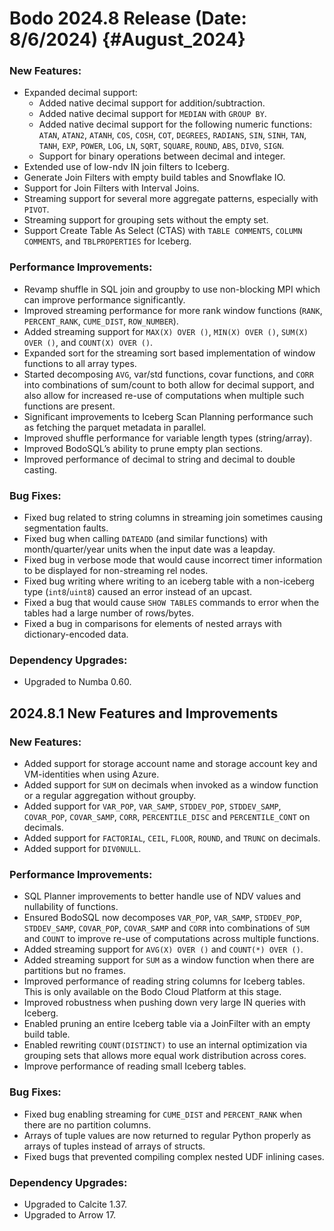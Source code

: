 Bodo 2024.8 Release (Date: 8/6/2024) {#August_2024}
=====================================

### New Features:

* Expanded decimal support:
    * Added native decimal support for addition/subtraction.
    * Added native decimal support for `MEDIAN` with `GROUP BY`.
    * Added native decimal support for the following numeric functions: `ATAN`, `ATAN2`, `ATANH`, `COS`, `COSH`, `COT`, `DEGREES`, `RADIANS`, `SIN`, `SINH`, `TAN`, `TANH`, `EXP`, `POWER`, `LOG`, `LN`, `SQRT`, `SQUARE`, `ROUND`, `ABS`, `DIV0`, `SIGN`.
    * Support for binary operations between decimal and integer.
* Extended use of low-ndv IN join filters to Iceberg.
* Generate Join Filters with empty build tables and Snowflake IO.
* Support for Join Filters with Interval Joins.
* Streaming support for several more aggregate patterns, especially with `PIVOT`.
* Streaming support for grouping sets without the empty set.
* Support Create Table As Select (CTAS) with `TABLE COMMENTS`, `COLUMN COMMENTS`, and `TBLPROPERTIES` for Iceberg.

### Performance Improvements:

* Revamp shuffle in SQL join and groupby to use non-blocking MPI which can improve performance significantly.
* Improved streaming performance for more rank window functions (`RANK`, `PERCENT_RANK`, `CUME_DIST`, `ROW_NUMBER`).
* Added streaming support for `MAX(X) OVER ()`, `MIN(X) OVER ()`, `SUM(X) OVER ()`, and `COUNT(X) OVER ()`.
* Expanded sort for the streaming sort based implementation of window functions to all array types.
* Started decomposing `AVG`, var/std functions, covar functions, and `CORR` into combinations of sum/count to both allow for decimal support, and also allow for increased re-use of computations when multiple such functions are present.
* Significant improvements to Iceberg Scan Planning performance such as fetching the parquet metadata in parallel.
* Improved shuffle performance for variable length types (string/array).
* Improved BodoSQL’s ability to prune empty plan sections.
* Improved performance of decimal to string and decimal to double casting.

### Bug Fixes:

* Fixed bug related to string columns in streaming join sometimes causing segmentation faults.
* Fixed bug when calling `DATEADD` (and similar functions) with month/quarter/year units when the input date was a leapday.
* Fixed bug in verbose mode that would cause incorrect timer information to be displayed for non-streaming rel nodes.
* Fixed bug writing where writing to an iceberg table with a non-iceberg type (`int8`/`uint8`) caused an error instead of an upcast.
* Fixed a bug that would cause `SHOW TABLES` commands to error when the tables had a large number of rows/bytes.
* Fixed a bug in comparisons for elements of nested arrays with dictionary-encoded data.

### Dependency Upgrades:

* Upgraded to Numba 0.60.


## 2024.8.1 New Features and Improvements


### New Features:
- Added support for storage account name and storage account key and VM-identities when using Azure.
- Added support for `SUM` on decimals when invoked as a window function or a regular aggregation without groupby.
- Added support for `VAR_POP`, `VAR_SAMP`, `STDDEV_POP`, `STDDEV_SAMP`, `COVAR_POP`, `COVAR_SAMP`, `CORR`, `PERCENTILE_DISC` and `PERCENTILE_CONT` on decimals.
- Added support for `FACTORIAL`, `CEIL`, `FLOOR`, `ROUND`, and `TRUNC` on decimals.
- Added support for `DIV0NULL`.

### Performance Improvements:
- SQL Planner improvements to better handle use of NDV values and nullability of functions.
- Ensured BodoSQL now decomposes `VAR_POP`, `VAR_SAMP`, `STDDEV_POP`, `STDDEV_SAMP`, `COVAR_POP`, `COVAR_SAMP` and `CORR` into combinations of `SUM` and `COUNT` to improve re-use of computations across multiple functions.
- Added streaming support for `AVG(X) OVER ()` and `COUNT(*) OVER ()`.
- Added streaming support for `SUM` as a window function when there are partitions but no frames.
- Improved performance of reading string columns for Iceberg tables. This is only available on the Bodo Cloud Platform at this stage.
- Improved robustness when pushing down very large IN queries with Iceberg.
- Enabled pruning an entire Iceberg table via a JoinFilter with an empty build table.
- Enabled rewriting `COUNT(DISTINCT)` to use an internal optimization via grouping sets that allows more equal work distribution across cores.
- Improve performance of reading small Iceberg tables.

### Bug Fixes:
- Fixed bug enabling streaming for `CUME_DIST` and `PERCENT_RANK` when there are no partition columns.
- Arrays of tuple values are now returned to regular Python properly as arrays of tuples instead of arrays of structs.
- Fixed bugs that prevented compiling complex nested UDF inlining cases.

### Dependency Upgrades:
- Upgraded to Calcite 1.37.
- Upgraded to Arrow 17.
